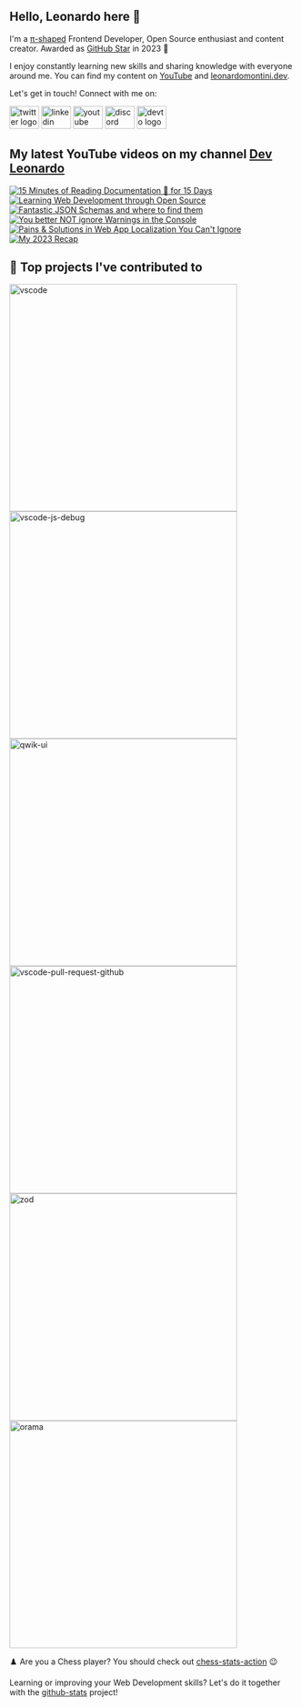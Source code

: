 ## Hello, Leonardo here 👋

I'm a [π-shaped](https://youtu.be/Dje_jaiMnYg) Frontend Developer, Open Source enthusiast and content creator. Awarded as [GitHub Star](https://stars.github.com/profiles/Balastrong/) in 2023 🌟

I enjoy constantly learning new skills and sharing knowledge with everyone around me. You can find my content on [YouTube](https://www.youtube.com/c/DevLeonardo?sub_confirmation=1) and [leonardomontini.dev](https://leonardomontini.dev).

Let's get in touch! Connect with me on:

<div align="left">
  <a href="https://twitter.com/Balastrong" target="_blank"><img src="https://raw.githubusercontent.com/maurodesouza/profile-readme-generator/master/src/assets/icons/social/twitter/default.svg" width="52" height="40" alt="twitter logo" /></a>
  <a href="https://www.linkedin.com/in/leonardo-montini/" target="_blank"><img src="https://raw.githubusercontent.com/maurodesouza/profile-readme-generator/master/src/assets/icons/social/linkedin/default.svg" width="52" height="40" alt="linkedin logo" /></a>
  <a href="https://www.youtube.com/c/DevLeonardo?sub_confirmation=1" target="_blank"><img src="https://raw.githubusercontent.com/maurodesouza/profile-readme-generator/master/src/assets/icons/social/youtube/default.svg" width="52" height="40" alt="youtube logo" /></a>
  <a href="https://discord.gg/bqwyEa6We6" target="_blank"><img src="https://raw.githubusercontent.com/maurodesouza/profile-readme-generator/master/src/assets/icons/social/discord/default.svg" width="52" height="40" alt="discord logo" /></a>
  <a href="https://dev.to/balastrong" target="_blank"><img src="https://raw.githubusercontent.com/maurodesouza/profile-readme-generator/master/src/assets/icons/social/devto/default.svg" width="52" height="40" alt="devto logo" /></a>
</div>

## My latest YouTube videos on my channel [Dev Leonardo](https://www.youtube.com/c/DevLeonardo)

<!-- BEGIN YOUTUBE-CARDS -->
[![15 Minutes of Reading Documentation 📖 for 15 Days](https://ytcards.demolab.com/?id=AlmIqcB3OEo&title=15+Minutes+of+Reading+Documentation+%F0%9F%93%96+for+15+Days&lang=en&timestamp=1706616009&background_color=%230d1117&title_color=%23ffffff&stats_color=%23dedede&max_title_lines=1&width=250&border_radius=5&duration=294 "15 Minutes of Reading Documentation 📖 for 15 Days")](https://www.youtube.com/watch?v=AlmIqcB3OEo)
[![Learning Web Development through Open Source](https://ytcards.demolab.com/?id=B63qtyWwrME&title=Learning+Web+Development+through+Open+Source&lang=en&timestamp=1706011208&background_color=%230d1117&title_color=%23ffffff&stats_color=%23dedede&max_title_lines=1&width=250&border_radius=5&duration=156 "Learning Web Development through Open Source")](https://www.youtube.com/watch?v=B63qtyWwrME)
[![Fantastic JSON Schemas and where to find them](https://ytcards.demolab.com/?id=P0yKSeE5M0U&title=Fantastic+JSON+Schemas+and+where+to+find+them&lang=en&timestamp=1705406415&background_color=%230d1117&title_color=%23ffffff&stats_color=%23dedede&max_title_lines=1&width=250&border_radius=5&duration=277 "Fantastic JSON Schemas and where to find them")](https://www.youtube.com/watch?v=P0yKSeE5M0U)
[![You better NOT ignore Warnings in the Console](https://ytcards.demolab.com/?id=-ydEWqNjPSw&title=You+better+NOT+ignore+Warnings+in+the+Console&lang=en&timestamp=1704801602&background_color=%230d1117&title_color=%23ffffff&stats_color=%23dedede&max_title_lines=1&width=250&border_radius=5&duration=227 "You better NOT ignore Warnings in the Console")](https://www.youtube.com/watch?v=-ydEWqNjPSw)
[![Pains & Solutions in Web App Localization You Can't Ignore](https://ytcards.demolab.com/?id=q3JE_t101zI&title=Pains+%26+Solutions+in+Web+App+Localization+You+Can%27t+Ignore&lang=en&timestamp=1704283242&background_color=%230d1117&title_color=%23ffffff&stats_color=%23dedede&max_title_lines=1&width=250&border_radius=5&duration=452 "Pains & Solutions in Web App Localization You Can't Ignore")](https://www.youtube.com/watch?v=q3JE_t101zI)
[![My 2023 Recap](https://ytcards.demolab.com/?id=lC-uyfXfbus&title=My+2023+Recap&lang=en&timestamp=1703869506&background_color=%230d1117&title_color=%23ffffff&stats_color=%23dedede&max_title_lines=1&width=250&border_radius=5&duration=125 "My 2023 Recap")](https://www.youtube.com/watch?v=lC-uyfXfbus)
<!-- END YOUTUBE-CARDS -->

## 📕 Top projects I've contributed to

<!-- Repo info cards - https://github.com/anuraghazra/github-readme-stats -->
<!-- Small repo cards (fork) - https://github.com/DenverCoder1/github-readme-stats -->
<p align="left">
  <a href="https://github.com/Microsoft/vscode"><img width="400" src="https://github-readme-stats.vercel.app/api/pin/?username=Microsoft&repo=vscode&theme=react&bg_color=1F222E&title_color=F85D7F&icon_color=F8D866&hide_border=true&show_icons=false" alt="vscode"></a>
  <a href="https://github.com/microsoft/vscode-js-debug"><img width="400" src="https://github-readme-stats.vercel.app/api/pin/?username=microsoft&repo=vscode-js-debug&theme=react&bg_color=1F222E&title_color=F85D7F&icon_color=F8D866&hide_border=true&show_icons=false" alt="vscode-js-debug"></a>
  <a href="https://github.com/qwikifiers/qwik-ui"><img width="400" src="https://github-readme-stats.vercel.app/api/pin/?username=qwikifiers&repo=qwik-ui&theme=react&bg_color=1F222E&title_color=F85D7F&icon_color=F8D866&hide_border=true&show_icons=false" alt="qwik-ui"></a>
  <a href="https://github.com/Microsoft/vscode-pull-request-github"><img width="400" src="https://github-readme-stats.vercel.app/api/pin/?username=Microsoft&repo=vscode-pull-request-github&theme=react&bg_color=1F222E&title_color=F85D7F&icon_color=F8D866&hide_border=true&show_icons=false" alt="vscode-pull-request-github"></a>
  <a href="https://github.com/colinhacks/zod"><img width="400" src="https://github-readme-stats.vercel.app/api/pin/?username=colinhacks&repo=zod&theme=react&bg_color=1F222E&title_color=F85D7F&icon_color=F8D866&hide_border=true&show_icons=false" alt="zod"></a>
  <a href="https://github.com/oramasearch/orama"><img width="400" src="https://github-readme-stats.vercel.app/api/pin/?username=oramasearch&repo=orama&theme=react&bg_color=1F222E&title_color=F85D7F&icon_color=F8D866&hide_border=true&show_icons=false" alt="orama"></a>
</p>

♟️ Are you a Chess player? You should check out [chess-stats-action](https://github.com/Balastrong/chess-stats-action) 😉

Learning or improving your Web Development skills? Let's do it together with the [github-stats](https://github.com/Balastrong/github-stats) project!
